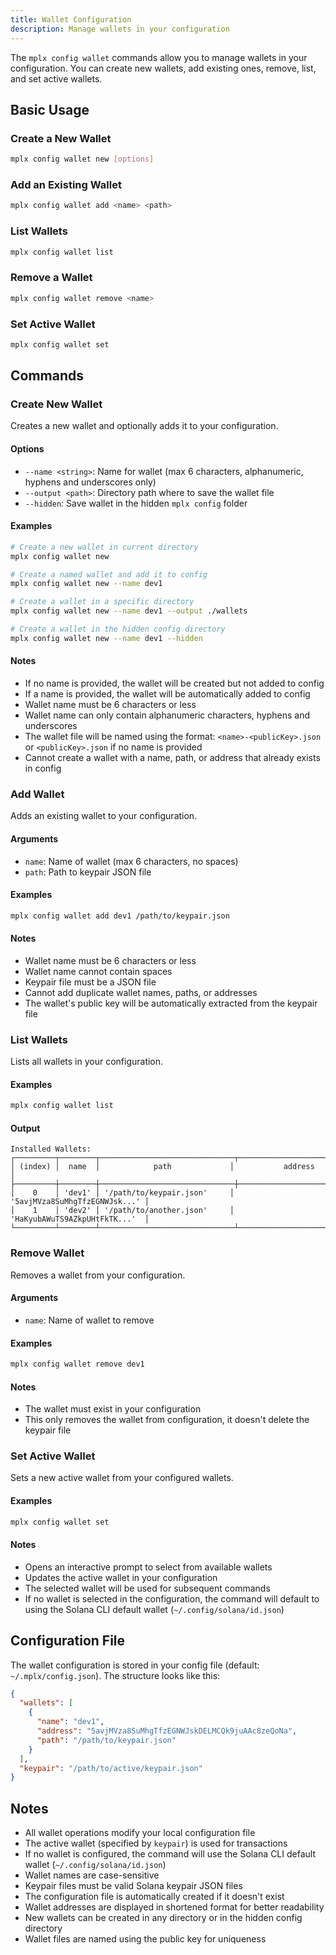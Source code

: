 ```yaml
---
title: Wallet Configuration
description: Manage wallets in your configuration
---
```


The `mplx config wallet` commands allow you to manage wallets in your configuration. You can create new wallets, add existing ones, remove, list, and set active wallets.

## Basic Usage

### Create a New Wallet
```bash
mplx config wallet new [options]
```

### Add an Existing Wallet
```bash
mplx config wallet add <name> <path>
```

### List Wallets
```bash
mplx config wallet list
```

### Remove a Wallet
```bash
mplx config wallet remove <name>
```

### Set Active Wallet
```bash
mplx config wallet set
```

## Commands

### Create New Wallet
Creates a new wallet and optionally adds it to your configuration.

#### Options
- `--name <string>`: Name for wallet (max 6 characters, alphanumeric, hyphens and underscores only)
- `--output <path>`: Directory path where to save the wallet file
- `--hidden`: Save wallet in the hidden `mplx config` folder

#### Examples
```bash
# Create a new wallet in current directory
mplx config wallet new

# Create a named wallet and add it to config
mplx config wallet new --name dev1

# Create a wallet in a specific directory
mplx config wallet new --name dev1 --output ./wallets

# Create a wallet in the hidden config directory
mplx config wallet new --name dev1 --hidden
```

#### Notes
- If no name is provided, the wallet will be created but not added to config
- If a name is provided, the wallet will be automatically added to config
- Wallet name must be 6 characters or less
- Wallet name can only contain alphanumeric characters, hyphens and underscores
- The wallet file will be named using the format: `<name>-<publicKey>.json` or `<publicKey>.json` if no name is provided
- Cannot create a wallet with a name, path, or address that already exists in config

### Add Wallet
Adds an existing wallet to your configuration.

#### Arguments
- `name`: Name of wallet (max 6 characters, no spaces)
- `path`: Path to keypair JSON file

#### Examples
```bash
mplx config wallet add dev1 /path/to/keypair.json
```

#### Notes
- Wallet name must be 6 characters or less
- Wallet name cannot contain spaces
- Keypair file must be a JSON file
- Cannot add duplicate wallet names, paths, or addresses
- The wallet's public key will be automatically extracted from the keypair file

### List Wallets
Lists all wallets in your configuration.

#### Examples
```bash
mplx config wallet list
```

#### Output
```
Installed Wallets:
┌─────────┬────────┬──────────────────────────────┬──────────────────────────────┐
│ (index) │  name  │            path             │           address            │
├─────────┼────────┼──────────────────────────────┼──────────────────────────────┤
│    0    │ 'dev1' │ '/path/to/keypair.json'     │ '5avjMVza8SuMhgTfzEGNWJsk...' │
│    1    │ 'dev2' │ '/path/to/another.json'     │ 'HaKyubAWuTS9AZkpUHtFkTK...'  │
└─────────┴────────┴──────────────────────────────┴──────────────────────────────┘
```

### Remove Wallet
Removes a wallet from your configuration.

#### Arguments
- `name`: Name of wallet to remove

#### Examples
```bash
mplx config wallet remove dev1
```

#### Notes
- The wallet must exist in your configuration
- This only removes the wallet from configuration, it doesn't delete the keypair file

### Set Active Wallet
Sets a new active wallet from your configured wallets.

#### Examples
```bash
mplx config wallet set
```

#### Notes
- Opens an interactive prompt to select from available wallets
- Updates the active wallet in your configuration
- The selected wallet will be used for subsequent commands
- If no wallet is selected in the configuration, the command will default to using the Solana CLI default wallet (`~/.config/solana/id.json`)

## Configuration File

The wallet configuration is stored in your config file (default: `~/.mplx/config.json`). The structure looks like this:

```json
{
  "wallets": [
    {
      "name": "dev1",
      "address": "5avjMVza8SuMhgTfzEGNWJskDELMCQk9juAAc8zeQoNa",
      "path": "/path/to/keypair.json"
    }
  ],
  "keypair": "/path/to/active/keypair.json"
}
```

## Notes

- All wallet operations modify your local configuration file
- The active wallet (specified by `keypair`) is used for transactions
- If no wallet is configured, the command will use the Solana CLI default wallet (`~/.config/solana/id.json`)
- Wallet names are case-sensitive
- Keypair files must be valid Solana keypair JSON files
- The configuration file is automatically created if it doesn't exist
- Wallet addresses are displayed in shortened format for better readability
- New wallets can be created in any directory or in the hidden config directory
- Wallet files are named using the public key for uniqueness 
